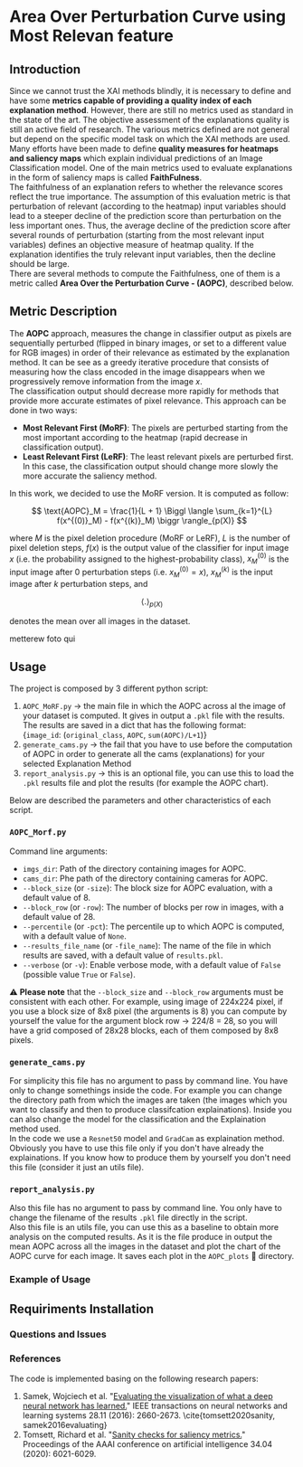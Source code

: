 # Area Over Perturbation Curve using Most Relevan feature

## Introduction
Since we cannot trust the XAI methods blindly, it is necessary to define and have some **metrics capable of providing a quality index of each explanation method**. However, there are still no metrics used as standard in the state of the art. The objective assessment of the explanations quality is still an active field of research. The various metrics defined are not general but depend on the specific model task on which the XAI methods are used. <br>
Many efforts have been made to define **quality measures for heatmaps and saliency maps** which explain individual predictions of an Image Classification model. One of the main metrics used to evaluate explanations in the form of saliency maps is called **FaithFulness**. <br> 
The faithfulness of an explanation refers to whether the relevance scores reflect the true importance. The assumption of this evaluation metric is that perturbation of relevant (according to the heatmap) input variables should lead to a steeper decline of the prediction score than perturbation on the less important ones. Thus, the average decline of the prediction score after several rounds of perturbation (starting from the most relevant input variables) defines an objective measure of heatmap quality. If the explanation identifies the truly relevant input variables, then the decline should be large. <br>
There are several methods to compute the Faithfulness, one of them is a metric called **Area Over the Perturbation Curve - (AOPC)**, described below.

## Metric Description
The **AOPC** approach, measures the change in classifier output as pixels are sequentially perturbed (flipped in binary images, or set to a different value for RGB images) in order of their relevance as estimated by the explanation method. It can be see as a greedy iterative procedure that consists of measuring how the class encoded in the image disappears when we progressively remove information from the image $x$. <br>
The classification output should decrease more rapidly for methods that provide more accurate estimates of pixel relevance. This approach can be done in two ways:
- **Most Relevant First (MoRF)**: The pixels are perturbed starting from the most important according to the heatmap (rapid decrease in classification output).
- **Least Relevant First (LeRF)**: The least relevant pixels are perturbed first. In this case, the classification output should change more slowly the more accurate the saliency method.

In this work, we decided to use the MoRF version. It is computed as follow:
```math
    \text{AOPC}_M = \frac{1}{L + 1} \Biggl \langle \sum_{k=1}^{L} f(x^{(0)}_M) - f(x^{(k)}_M) \biggr \rangle_{p(X)} 
```

where $M$ is the pixel deletion procedure (MoRF or LeRF), $L$ is the number of pixel deletion steps, $f(x)$ is the output value of the classifier for input image $x$ (i.e. the probability assigned to the highest-probability class),  $x^{(0)}_M$ is the input image after $0$ perturbation steps (i.e. $x^{(0)}_M = x$), $x^{(k)}_M$ is the input image after $k$ perturbation steps, and 
```math
\bigl \langle . \bigr \rangle_{p(X)}
```
denotes the mean over all images in the dataset.

metterew foto qui

## Usage
The project is composed by 3 different python script:
1. `AOPC_MoRF.py` $\rightarrow$ the main file in which the AOPC across al the image of your dataset is computed. It gives in output a `.pkl` file with the results. The results are saved in a dict that has the following format: <br>
{`image_id`: (`original_class`, `AOPC`, `sum(AOPC)/L+1`)}
2. `generate_cams.py` $\rightarrow$ the fail that you have to use before the computation of AOPC in order to generate all the cams (explanations) for your selected Explanation Method
3. `report_analysis.py` $\rightarrow$ this is an optional file, you can use this to load the `.pkl` results file and plot the results (for example the AOPC chart).

Below are described the parameters and other characteristics of each script.

### `AOPC_Morf.py`
Command line arguments:
- `imgs_dir`: Path of the directory containing images for AOPC.
- `cams_dir`: Phe path of the directory containing cameras for AOPC.
- `--block_size` (or `-size`): The block size for AOPC evaluation, with a default value of 8.
- `--block_row` (or `-row`): The number of blocks per row in images, with a default value of 28.
- `--percentile` (or `-pct`): The percentile up to which AOPC is computed, with a default value of `None`.
- `--results_file_name` (or `-file_name`): The name of the file in which results are saved, with a default value of `results.pkl`.
- `--verbose` (or `-v`): Enable verbose mode, with a default value of `False` (possible value `True` or `False`).

:warning: **Please note** that the `--block_size` and `--block_row` arguments must be consistent with each other. For example, using image of 224x224 pixel, if you use a block size of 8x8 pixel (the arguments is 8) you can compute by yourself the value for the argument block row $\rightarrow$ 224/8 = 28, so you will have a grid composed of 28x28 blocks, each of them composed by 8x8 pixels.

### `generate_cams.py`
For simplicity this file has no argument to pass by command line. You have only to change somethings inside the code. For example you can change the directory path from which the images are taken (the images which you want to classify and then to produce classifcation explainations). Inside you can also change the model for the classification and the Explaination method used. <br>
In the code we use a `Resnet50` model and `GradCam` as explaination method. <br>
Obviously you have to use this file only if you don't have already the explainations. If you know how to produce them by yourself you don't need this file (consider it just an utils file).

### `report_analysis.py`
Also this file has no argument to pass by command line. You only have to change the filename of the results `.pkl` file directly in the script. <br>
Also this file is an utils file, you can use this as a baseline to obtain more analysis on the computed results. As it is the file produce in output the mean AOPC across all the images in the dataset and plot the chart of the AOPC curve for each image. It saves each plot in the `AOPC_plots` :open_file_folder: directory.

### Example of Usage 

## Requiriments Installation

### Questions and Issues

### References
The code is implemented basing on the following research papers:
1. Samek, Wojciech et al. "[Evaluating the visualization of what a deep neural network has learned.](https://ojs.aaai.org/index.php/AAAI/article/view/6064)" IEEE transactions on neural networks and learning systems 28.11 (2016): 2660-2673.
\cite{tomsett2020sanity, samek2016evaluating}
2. Tomsett, Richard et al. "[Sanity checks for saliency metrics.](https://ojs.aaai.org/index.php/AAAI/article/view/6064)" Proceedings of the AAAI conference on artificial intelligence 34.04 (2020): 6021-6029.
